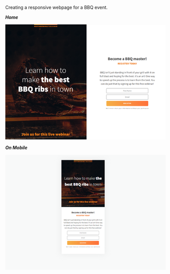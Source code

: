Creating a responsive webpage for a BBQ event.

***Home***

![Homepage](/img/home.png)

***On Mobile***

![SmallScreen](/img/small_screen.png)